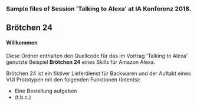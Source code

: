 
### Sample files of Session 'Talking to Alexa' at IA Konferenz 2018. 
## Brötchen 24 <a id="title"></a>


#### Willkommen <a id="intro"></a>

Diese Ordner enthalten den Quellcode für das im Vortrag 'Talking to Alexa' genutzte Beispiel **Brötchen 24** eines Skills für Amazon Alexa.

Brötchen 24 ist ein fiktiver Lieferdienst für Backwaren und der Auftakt eines VUI Prototypen mit den folgenden Funktionen (Intents):
* Eine Bestellung aufgeben
* (t.b.c.)